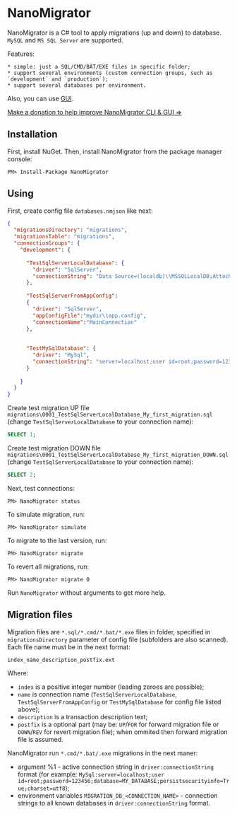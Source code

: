 NanoMigrator
============

NanoMigrator is a C# tool to apply migrations (up and down) to database. `MySQL` and `MS SQL Server` are supported.

Features:

	* simple: just a SQL/CMD/BAT/EXE files in specific folder;
	* support several environments (custom connection groups, such as `development` and `production`);
	* support several databases per environment.

Also, you can use [GUI](http://nanomigrator.haqteam.com/).

[Make a donation to help improve NanoMigrator CLI & GUI =>](https://www.paypal.me/nanomigrator/8USD?locale.x=en_US&country.x=RU)

Installation
------------

First, install NuGet. Then, install NanoMigrator from the package manager console:
```
PM> Install-Package NanoMigrator
```


Using
-----

First, create config file `databases.nmjson` like next:
```json
{
  "migrationsDirectory": "migrations",
  "migrationsTable": "migrations",
  "connectionGroups": {
    "development": {
      
      "TestSqlServerLocalDatabase": {
        "driver": "SqlServer",
        "connectionString": "Data Source=(localdb)\\MSSQLLocalDB;AttachDbFilename=c:\\mydir\\my_database_file.mdf;User ID=MY_LOGIN;Password=MY_PASSWORD;Initial Catalog=MY_DATABASE"
      },
      
      "TestSqlServerFromAppConfig":
      {
        "driver": "SqlServer",
        "appConfigFile":"mydir\\app.config",
        "connectionName":"MainConnection"
      },
      
    
      "TestMySqlDatabase": {
        "driver": "MySql",
        "connectionString": "server=localhost;user id=root;password=123456;database=MY_DATABASE;persistsecurityinfo=True;charset=utf8"
      }
      
    }
  }
}
```

Create test migration UP file `migrations\0001_TestSqlServerLocalDatabase_My_first_migration.sql` (change `TestSqlServerLocalDatabase` to your connection name):
```sql
SELECT 1;
```

Create test migration DOWN file `migrations\0001_TestSqlServerLocalDatabase_My_first_migration_DOWN.sql` (change `TestSqlServerLocalDatabase` to your connection name):
```sql
SELECT 2;
```

Next, test connections:
```
PM> NanoMigrator status
```

To simulate migration, run:
```
PM> NanoMigrator simulate
```

To migrate to the last version, run:
```
PM> NanoMigrator migrate
```

To revert all migrations, run:
```
PM> NanoMigrator migrate 0
```

Run `NanoMigrator` without arguments to get more help.

Migration files
---------------

Migration files are `*.sql/*.cmd/*.bat/*.exe` files in folder, specified in `migrationsDirectory` parameter of config file (subfolders are also scanned).
Each file name must be in the next format:
```
index_name_description_postfix.ext
```
Where:
  * `index` is a positive integer number (leading zeroes are possible);
  * `name` is connection name (`TestSqlServerLocalDatabase`, `TestSqlServerFromAppConfig` or `TestMySqlDatabase` for config file listed above);
  * `description` is a transaction description text;
  * `postfix` is a optional part (may be: `UP`/`FOR` for forward migration file or `DOWN`/`REV` for revert migration file); when ommited then forward migration file is assumed.

NanoMigrator run `*.cmd/*.bat/.exe` migrations in the next maner:
  * argument %1 - active connection string in `driver:connectionString` format (for example: `MySql:server=localhost;user id=root;password=123456;database=MY_DATABASE;persistsecurityinfo=True;charset=utf8`);
  * environment variables `MIGRATION_DB_<CONNECTION_NAME>` - connection strings to all known databases in `driver:connectionString` format.

